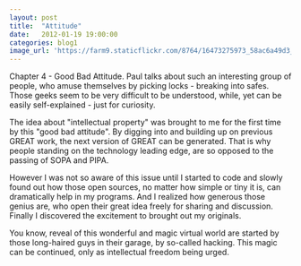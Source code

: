 ```yaml
---
layout: post
title:  "Attitude"
date:   2012-01-19 19:00:00
categories: blog1
image_url: 'https://farm9.staticflickr.com/8764/16473275973_58ac6a49d3_o.jpg'
---
```


Chapter 4 - Good Bad Attitude. Paul talks about such an interesting group of people, who amuse themselves by picking locks - breaking into safes. Those geeks seem to be very difficult to be understood, while, yet can be easily self-explained - just for curiosity.

The idea about "intellectual property" was brought to me for the first time by this "good bad attitude". By digging into and building up on previous GREAT work, the next version of GREAT can be generated. That is why people standing on the technology leading edge, are so opposed to the passing of SOPA and PIPA.

However I was not so aware of this issue until I started to code and slowly found out how those open sources, no matter how simple or tiny it is, can dramatically help in my programs. And I realized how generous those genius are, who open their great idea freely for sharing and discussion. Finally I discovered the excitement to brought out my originals.

You know, reveal of this wonderful and magic virtual world are started by those long-haired guys in their garage, by so-called hacking. This magic can be continued, only as intellectual freedom being urged.